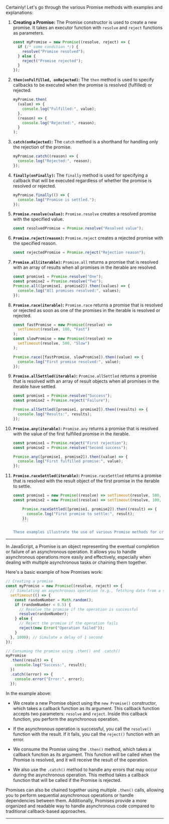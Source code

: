 Certainly! Let's go through the various Promise methods with examples and explanations:

1.  **Creating a Promise:**
    The Promise constructor is used to create a new promise. It takes an executor function with `resolve` and `reject` functions as parameters.
    ```javascript
    const myPromise = new Promise((resolve, reject) => {
      if (/* some condition */) {
        resolve("Promise resolved");
      } else {
        reject("Promise rejected");
      }
    });
    ```
2.  **`then(onFulfilled, onRejected)`:**
    The `then` method is used to specify callbacks to be executed when the promise is resolved (fulfilled) or rejected.
    ```javascript
    myPromise.then(
      (value) => {
        console.log("Fulfilled:", value);
      },
      (reason) => {
        console.log("Rejected:", reason);
      }
    );
    ```
3.  **`catch(onRejected)`:**
    The `catch` method is a shorthand for handling only the rejection of the promise.
    ```javascript
    myPromise.catch((reason) => {
      console.log("Rejected:", reason);
    });
    ```
4.  **`finally(onFinally)`:**
    The `finally` method is used for specifying a callback that will be executed regardless of whether the promise is resolved or rejected.
    ```javascript
    myPromise.finally(() => {
      console.log("Promise is settled.");
    });
    ```
5.  **`Promise.resolve(value)`:**
    `Promise.resolve` creates a resolved promise with the specified value.
    ```javascript
    const resolvedPromise = Promise.resolve("Resolved value");
    ```
6.  **`Promise.reject(reason)`:**
    `Promise.reject` creates a rejected promise with the specified reason.
    ```javascript
    const rejectedPromise = Promise.reject("Rejection reason");
    ```
7.  **`Promise.all(iterable)`:**
    `Promise.all` returns a promise that is resolved with an array of results when all promises in the iterable are resolved.
    ```javascript
    const promise1 = Promise.resolve("One");
    const promise2 = Promise.resolve("Two");
    Promise.all([promise1, promise2]).then((values) => {
      console.log("All promises resolved:", values);
    });
    ```
8.  **`Promise.race(iterable)`:**
    `Promise.race` returns a promise that is resolved or rejected as soon as one of the promises in the iterable is resolved or rejected.

    ```javascript
    const fastPromise = new Promise((resolve) =>
      setTimeout(resolve, 100, "Fast")
    );
    const slowPromise = new Promise((resolve) =>
      setTimeout(resolve, 500, "Slow")
    );

    Promise.race([fastPromise, slowPromise]).then((value) => {
      console.log("First promise resolved:", value);
    });
    ```

9.  **`Promise.allSettled(iterable)`:**
    `Promise.allSettled` returns a promise that is resolved with an array of result objects when all promises in the iterable have settled.

    ```javascript
    const promise1 = Promise.resolve("Success");
    const promise2 = Promise.reject("Failure");

    Promise.allSettled([promise1, promise2]).then((results) => {
      console.log("Results:", results);
    });
    ```

10. **`Promise.any(iterable)`:**
    `Promise.any` returns a promise that is resolved with the value of the first fulfilled promise in the iterable.

    ```javascript
    const promise1 = Promise.reject("First rejection");
    const promise2 = Promise.resolve("Second success");

    Promise.any([promise1, promise2]).then((value) => {
      console.log("First fulfilled promise:", value);
    });
    ```

11. **`Promise.raceSettled(iterable)`:**
    `Promise.raceSettled` returns a promise that is resolved with the result object of the first promise in the iterable to settle.
    ```javascript
    const promise1 = new Promise((resolve) => setTimeout(resolve, 500, "Slow"));
    const promise2 = new Promise((resolve) => setTimeout(resolve, 100, "Fast"));

        Promise.raceSettled([promise1, promise2]).then((result) => {
          console.log("First promise to settle:", result);
        });
        ```

    These examples illustrate the use of various Promise methods for creating, handling, and managing asynchronous operations. Promises are a fundamental part of JavaScript for dealing with asynchronous code and ensuring that operations are performed in a predictable manner.

---

In JavaScript, a Promise is an object representing the eventual completion or failure of an asynchronous operation. It allows you to handle asynchronous operations more easily and effectively, especially when dealing with multiple asynchronous tasks or chaining them together.

Here's a basic example of how Promises work:

```javascript
// Creating a promise
const myPromise = new Promise((resolve, reject) => {
  // Simulating an asynchronous operation (e.g., fetching data from a server)
  setTimeout(() => {
    const randomNumber = Math.random();
    if (randomNumber < 0.5) {
      // Resolve the promise if the operation is successful
      resolve(randomNumber);
    } else {
      // Reject the promise if the operation fails
      reject(new Error("Operation failed"));
    }
  }, 1000); // Simulate a delay of 1 second
});

// Consuming the promise using .then() and .catch()
myPromise
  .then((result) => {
    console.log("Success:", result);
  })
  .catch((error) => {
    console.error("Error:", error);
  });
```

In the example above:

- We create a new Promise object using the `new Promise()` constructor, which takes a callback function as its argument. This callback function accepts two parameters: `resolve` and `reject`. Inside this callback function, you perform the asynchronous operation.

- If the asynchronous operation is successful, you call the `resolve()` function with the result. If it fails, you call the `reject()` function with an error.

- We consume the Promise using the `.then()` method, which takes a callback function as its argument. This function will be called when the Promise is resolved, and it will receive the result of the operation.

- We also use the `.catch()` method to handle any errors that may occur during the asynchronous operation. This method takes a callback function that will be called if the Promise is rejected.

Promises can also be chained together using multiple `.then()` calls, allowing you to perform sequential asynchronous operations or handle dependencies between them. Additionally, Promises provide a more organized and readable way to handle asynchronous code compared to traditional callback-based approaches.

---
